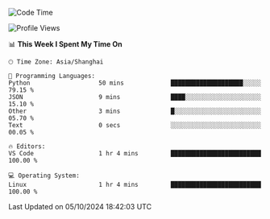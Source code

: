 <!--START_SECTION:waka-->
![Code Time](http://img.shields.io/badge/Code%20Time-491%20hrs%2018%20mins-blue)

![Profile Views](http://img.shields.io/badge/Profile%20Views-0-blue)

📊 **This Week I Spent My Time On** 

```text
🕑︎ Time Zone: Asia/Shanghai

💬 Programming Languages: 
Python                   50 mins             ████████████████████░░░░░   79.15 % 
JSON                     9 mins              ████░░░░░░░░░░░░░░░░░░░░░   15.10 % 
Other                    3 mins              █░░░░░░░░░░░░░░░░░░░░░░░░   05.70 % 
Text                     0 secs              ░░░░░░░░░░░░░░░░░░░░░░░░░   00.05 % 

🔥 Editors: 
VS Code                  1 hr 4 mins         █████████████████████████   100.00 % 

💻 Operating System: 
Linux                    1 hr 4 mins         █████████████████████████   100.00 % 
```


 Last Updated on 05/10/2024 18:42:03 UTC
<!--END_SECTION:waka-->
